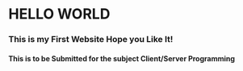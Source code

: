 # HELLO WORLD
### This is my First Website Hope you Like It!
#### This is to be Submitted for the subject Client/Server Programming
